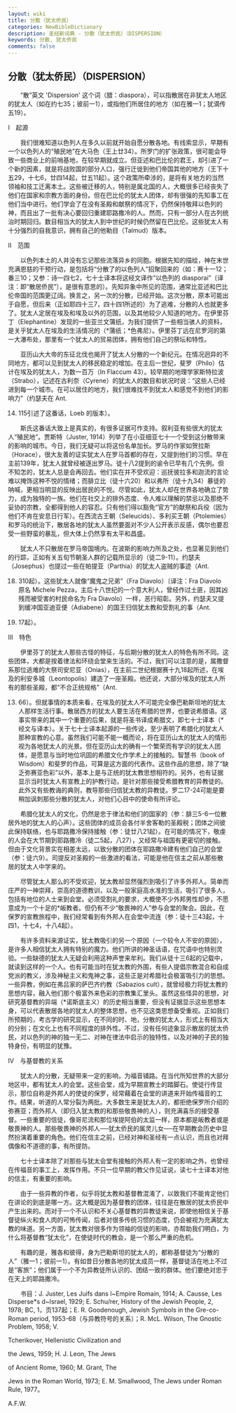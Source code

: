```yaml
---
layout: wiki
title: 分散（犹太侨民）
categories: NewBibleDictionary
description: 圣经新词典 - 分散（犹太侨民）（DISPERSION）
keywords: 分散, 犹太侨民
comments: false
---
```


## 分散（犹太侨民）（DISPERSION）

　　“散”英文 'Dispersion' 这个词（腊：diaspora），可以指散居在非犹太人地区的犹太人（如在约七35；彼前一1），或指他们所居住的地方（如在雅一1；犹滴传五19）。

Ⅰ　起源

　　我们很难知道以色列人在多久以前就开始自愿分散各地。有线索显示，早期有一个以色列人的“殖民地”在大马色（王上廿34）。所罗门的扩张政策，很可能会导致一些商业上的前哨基地，在较早期就成立。但亚述和巴比伦的君王，却引进了一个新的因素，就是将战败国的部分人口，强行迁徙到他们帝国其他的地方（王下十五29，十七6，廿四14起，廿五11起）。这个政策所牵涉的，是将有关地方的当然领袖和技工迁离本土。这些被迁移的人，特别是属北国的人，大概很多已经丧失了他们在国家和宗教方面的身份。但在巴比伦的犹太人团体，却有很强的先知事工在他们当中进行。他们学会了在没有圣殿和献祭的情况下，仍然保持敬拜以色列的神，而且出了一批有决心要回归重建耶路撒冷的人。然而，只有一部分人在古列统治时期回归。数目相当大的犹太人到中世纪的时候仍然留在巴比伦。这些犹太人有十分强烈的自我意识，拥有自己的他勒目（Talmud）版本。

Ⅱ　范围

　　以色列本土的人并没有忘记那些流落异乡的同胞。根据先知的描绘，神在末世充满恩慈的干预行动，是包括将“分散了的以色列人”招聚回来的（如：赛十一12；番三10；又参：诗一四七2，七十士译本将这经文译作“以色列的 diasporai”〔译注：即“散居侨民”〕，是很有意思的）。先知异象中所见的范围，通常比亚述和巴比伦帝国的范围更辽阔。换言之，另一次的分散，已经开始。这次分散，原本可能出于自愿，但后来（正如耶四十三7，四十四1所述的）为了逃难，分散的人也就更多了。犹太人定居在埃及和埃及以外的范围，以及其他较少人知道的地方。在伊里芬丁（Elephantine）发现的一些亚兰文蒲纸，为我们提供了一些相当骇人的资料，是关乎犹太人在埃及的生活情况的（*蒲纸；*色弗尼）。伊里芬丁远在尼罗河的第一大瀑布处，那里有一个犹太人的贸易团体，拥有他们自己的祭坛和特性。

　　亚历山大大帝的东征北伐也揭开了犹太人分散的一个新纪元。在情况迥异的不同地方，都可以见到犹太人的移民稳定的增加。在主后一世纪，斐罗（Philo）估计在埃及的犹太人，为数一百万（In Flaccum 43）。较早期的地理学家斯特拉波（Strabo），记述在古利奈（Cyrene）的犹太人的数目和状况时说：“这些人已经进到每一个城市。在可以居住的地方，我们很难找不到犹太人和感觉不到他们的影响力”（约瑟夫在 Ant.

14. 115引述了这番话，Loeb 的版本）。

　　斯氏这番话大致上是真实的，有很多证据可作支持。叙利亚有些很大的犹太人“殖民地”。贾斯特（Juster, 1914）列举了在小亚细亚七十一个受到这分散带来的影响的城市。今日，我们无疑可以将这份名单加长。罗马的作家如贺拉斯（Horace），很大友善的证实犹太人在罗马首都的存在，又提到他们的习惯。早在主前139年，犹太人就曾经被逐出罗马。徒十八2提到的谕令已早有几个先例。但不知怎的，犹太人总是会再回去。他们实在并不受欢迎：巡抚彼拉多和迦流的言论难以掩饰这种不悦的情绪；而腓立比（徒十六20）和以弗所（徒十九34）暴徒的呐喊，更相当明显的反映出居民的不悦。尽管如此，犹太人却在世界各地确立了势力，成为独特的一族。他们在社交上的排外态度、令人难以理解的禁忌以及那绝不妥协的宗教，全都得到他人的容忍。只有他们得以豁免“官方”的献祭和兵役（因为他们不肯在安息日行军）。在西流古王朝（Seleucids）、多利买王朝（Ptolemies）和罗马的统治下，散居各地的犹太人虽然要面对不少人公开表示反感，偶尔也要忍受一些野蛮的暴乱，但大体上仍然享有太平和昌盛。

　　犹太人不只散居在罗马帝国境内。在波斯的影响力所及之处，也显著见到他们的行踪，正如有关五旬节朝圣人群的记载所显示的（徒二9-11）。约瑟夫（Josephus）也提过一些在帕提亚（Parthia）的犹太人盗贼的事迹（Ant.

18. 310起）。这些犹太人就像“魔鬼之兄弟”（Fra Diavolo）〔译注：Fra Diavolo 原名 Michele Pezza，主后十八世纪的一个意大利人，曾经作过土匪，因其凶残而被受害的村民命名为 Fra Diavolo）一样，恶行昭彰。另外，约瑟夫又提到缓冲国亚迪亚便（Adiabene）的国王归信犹太教和受割礼的事（Ant.

20. 17起）。

Ⅲ　特色

　　伊里芬丁的犹太人那些古怪的特征，与后期分散的犹太人的特色有所不同。这些团体，大都是按着律法和环绕会堂来生活的。不过，我们可以注意的是，属撒督系那位逃难的大祭司安尼亚（Onias），在主前二世纪根据赛十九18起所述，在埃及的利安多城（Leontopolis）建造了一座圣殿。他还说，大部分埃及的犹太人所有的那些圣殿，都“不合正统规格”（Ant.

13. 66）。但就事情的本质来看，在埃及的犹太人不可能完全像巴勒斯坦地的犹太人那样生活行事。散居西方的犹太人要生活在希腊的世界，也要说希腊语。这事实带来的其中一个重要的后果，就是将圣书译成希腊文，即七十士译本（*经文与译本）。关于七十士译本起源的一些传说，至少表明了希腊化的犹太人那种宣教的心意。虽然我们可能不能一概而论，将在亚历山太的犹太人的情形视为各地犹太人的光景。但在亚历山太的确有一个繁荣而有学识的犹太人团体，是愿意与当时地位巩固的希腊文化作学术上的接触的。智慧书（book of Wisdom）和斐罗的作品，可算是这方面的代表作。这些作品的思想，除了“缺乏弥赛亚色彩”以外，基本上是与正统的犹太教思想相符的。另外，也有证据显示当时犹太人有宣教上的护教行动，是针对那些接受希腊教育的异教徒的。此外又有些教诲的典则，教导那些归信犹太教的异教徒。罗二17-24可能是要稍加讽刺那些分散的犹太人，对他们心目中的使命有所评论。

　　希腊化犹太人的文化，仍然是忠于律法和他们的国家的（参：腓三5-6一位散居外地的犹太人的心声）。这些团体的成员会各付半舍客勒的圣殿税；团体之间彼此保持联络，也与耶路撒冷保持接触（参：徒廿八21起）。在可能的情况下，敬虔的人会在大节期到耶路撒冷（徒二5起，八27），又经常与祖国有更密切的接触。但由于文化背景实在相差太远，以致分散的团体在耶路撒冷建有他们自己的会堂（参：徒六9）。司提反对圣殿的一些激进的看法，可能是他在信主之前从那些散居的犹太人中学来的。

　　尽管犹太人那么的不受欢迎，犹太教却显然强烈到吸引了许多外邦人。简单而庄严的一神崇拜，崇高的道德教训，以及一般家庭高水准的生活，吸引了很多人，包括有地位的人士来到会堂。必须受割礼的要求，大概使不少外邦男性却步，不愿意成为一个十足的*皈教者。但仍有不少“敬畏神的人”参与会堂的聚会。因此，在保罗的宣教旅程中，我们经常看到有外邦人在会堂中流连（参：徒十三43起，十四1，十七4，十八4起）。

　　有许多资料来源证实，犹太教吸引的另一个原因（一个较令人不安的原因），是许多人相信犹太人拥有特别的魔力。他们所讲的神圣话语，在咒语中也特别灵验。一些缺德的犹太人无疑会利用这种声誉来牟利。我们从徒十三6起的记载中，就读到这样的一个人。也有可能当时在犹太教的外围，有些人提倡宗教混合和自成党派的教义，涉及神秘主义和鬼神之事，这些正是对希腊社会极富吸引力的思想。一些异教，例如在弗吕家的萨巴齐约教（Sabazios cult），就曾经极力将犹太教的思想内容，融入他们那个极富外来色彩的宗教集汇里头。虽然这些怪异的思想，对研究基督教的异端（*诺斯底主义）的历史相当重要，但没有证据显示这些思想本身，可以代表散居各地的犹太人的整体思想，也不见这类思想备受重视。正如我们所预期的，考古学的研究显示，在不同的时、地，分散的犹太人，形式上有相当大的分别；在文化上也有不同程度的排外性。不过，没有任何迹象显示散居的犹太侨民，对以色列的神的独一无二、对神在律法中启示的独特性，以及对神的子民的独特身份，有明显的犹豫。

Ⅳ　与基督教的关系

　　犹太人的分散，无疑带来一定的影响，为福音铺路。在当代所知世界的大部分地区中，都有犹太人的会堂。这些会堂，成为早期宣教士的踏脚石。使徒行传显示，那位自称是外邦人的使徒的保罗，经常藉着在会堂的讲道来开始传福音的工作。结果，听道的人常分裂为两批。大多数生来是犹太人的，都拒绝保罗所介绍的弥赛亚；而外邦人（即归入犹太教的和那些敬畏神的人），则充满喜乐的接受基督。一些重要的信徒，像哥尼流和那位埃提阿伯的太监一样，原本都是皈教者或是敬畏神的人。那些敬畏神的外邦人──犹太侨民的属灵儿女──在早期教会历史中显然扮演着重要的角色。他们在信主之前，已经对神和圣经有一点认识，而且也对拜偶像和不道德的事，有所提防。

　　七十士译本除了对那些与犹太会堂有接触的外邦人有一定的影响之外，也曾经在传福音的事工上，发挥作用。不只一位早期的教父作见证说，读七十士译本对他的信主，有重要的影响。

　　由于一些异教的作者，似乎将犹太教和基督教混淆了，以致我们不能肯定他们在讲论的到底是哪一方。这大概是因为基督教的团体，往往是在散居的犹太侨民中产生出来的。而对于一个不认识和不关心基督教的异教徒来说，即使他相信关于基督徒纵火和食人肉的可怖传闻，后者对很多传统习惯的态度，仍会被视为充满犹太教的味道。另一方面，犹太教对很多作为领袖的信徒的影响，亦帮助我们明白，为什么将基督教“犹太化”，在使徒时代的教会，是一个那么严重的危机。

　　有趣的是，雅各和彼得，身为巴勒斯坦的犹太人的，都称基督徒为“分散的人”（雅一1；彼前一1）。有如昔日分散各地的犹太成员一样，基督徒活在地上不过是“客旅”；他们属于一个不为异教徒所认识的、团结一致的群体。他们要绝对忠于在天上的耶路撒冷。

　　书目：J. Juster, Les Juifs dans l~Empire Romain, 1914; A. Causse, Les Disperse*s d~Israel, 1929; E. Schu/rer, History of the Jewish People, 2, 1978; BC, 1，页137起；E. R. Goodenough, Jewish Symbols in the Gre-co-Roman period, 1953-68（与异教符号的关系）；R. McL. Wilson, The Gnostic Problem, 1958; V.

Tcherikover, Hellenistic Civilization and

the Jews, 1959; H. J. Leon, The Jews

of Ancient Rome, 1960; M. Grant, The

Jews in the Roman World, 1973; E. M. Smallwood, The Jews under Roman Rule, 1977。

A.F.W.








